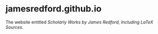 # jamesredford.github.io

The website entitled _Scholarly Works by James Redford, Including LaTeX Sources_.

